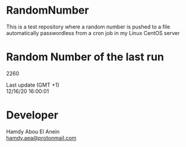 # RandomNumber    
This is a test repository where a random number is pushed to a file automatically passwordless from a cron job in my Linux CentOS server    
# Random Number of the last run   
2260
      
Last update (GMT +1)    
12/16/20 16:00:01
# Developer    
Hamdy Abou El Anein   
hamdy.aea@protonmail.com

